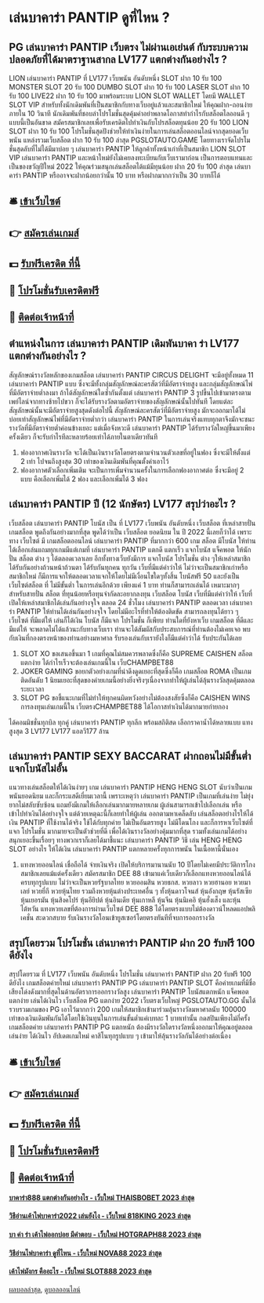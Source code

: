 # เล่นบาคาร่า PANTIP ดูที่ไหน ?
## PG เล่นบาคาร่า PANTIP เว็บตรง ไม่ผ่านเอเย่นต์ กับระบบความปลอดภัยที่ได้มาตราฐานสากล LV177 แตกต่างกันอย่างไร ?
LION เล่นบาคาร่า PANTIP ที่ LV177 เว็บพนัน อันดับหนึ่ง SLOT ฝาก 10 รับ 100 MONSTER SLOT 20 รับ 100 DUMBO SLOT ฝาก 10 รับ 100 LASER SLOT ฝาก 10 รับ 100 LIVE22 ฝาก 10 รับ 100 มาพร้อมระบบ LION SLOT WALLET โดยมี WALLET SLOT VIP สำหรับทั้งนักเดิมพันที่เป็นสมาชิกกับทางเว็บอยู่แล้วและสมาชิกใหม่ ให้คุณฝาก-ถอนง่ายภายใน 10 วินาที นักเดิมพันที่ชอบล่าโปรโมชั่นสุดคุ้มค่าอย่าพลาดโอกาสทำกำไรกับสล็อตไลออนดี ๆ แบบนี้เป็นอันขาด สมัครสมาชิกเลยเพื่อรับเครดิตไปทำเงินกับโปรสล็อตทุนน้อย 20 รับ 100
LION SLOT ฝาก 10 รับ 100 โปรโมชั่นสุดปังช่วยให้ทำเงินง่ายในการเล่นสล็อตออนไลน์จากสุดยอดเว็บพนัน แหล่งรวมเว็บสล็อต ฝาก 10 รับ 100 ล่าสุด PGSLOTAUTO.GAME โดยทางเราจัดโปรโมชั่นสุดลับที่ไม่ได้มีมาบ่อย ๆ เล่นบาคาร่า PANTIP ให้ลูกค้าทั้งหน้าเก่าที่เป็นสมาชิก LION SLOT VIP เล่นบาคาร่า PANTIP และหน้าใหม่ยังไม่เคยลงทะเบียนกับเว็บเรามาก่อน เป็นการตอบแทนและเป็นของขวัญปีใหม่ 2022 ให้คุณร่วมสนุกเล่นสล็อตได้แม้มีทุนน้อย ฝาก 20 รับ 100 ล่าสุด เล่นบาคาร่า PANTIP หรืออาจจะฝากน้อยกว่านั้น 10 บาท หรือฝากมากกว่าเป็น 30 บาทก็ได้

## 🛎 [เข้าเว็บไซต์](https://bit.ly/3SdLNi2)
## 👉 [สมัครเล่นเกมส์](https://bit.ly/3SdLNi2)
## 💵 [รับฟรีเครดิต ที่นี้](https://bit.ly/3dyRKHj)
## 👑 [โปรโมชั่นรับเครดิตฟรี](https://bit.ly/3dyRKHj)
## 📱 [ติดต่อเจ้าหน้าที่](https://bit.ly/3dyRKHj)

## ตำแหน่งในการ เล่นบาคาร่า PANTIP เดิมพันบาคา ร่า LV177 แตกต่างกันอย่างไร ?
สัญลักษณ์รางวัลหลักของเกมสล็อต เล่นบาคาร่า PANTIP CIRCUS DELIGHT จะมีอยู่ทั้งหมด 11 เล่นบาคาร่า PANTIP แบบ ซึ่งจะมีทั้งกลุ่มสัญลักษณ์ละครสัตว์ที่มีอัตราจ่ายสูง และกลุ่มสัญลักษณ์ไพ่ที่มีอัตราจ่ายต่ำลงมา ถ้าได้สัญลักษณ์ใดซ้ำกันตั้งแต่ เล่นบาคาร่า PANTIP 3 รูปขึ้นไปเข้ามาตรงตามเพย์ไลน์จากทางซ้ายไปขวา ก็จะได้รับรางวัลตามอัตราจ่ายของสัญลักษณ์นั้นไปทันที โดยแต่ละสัญลักษณ์นั้นจะมีอัตราจ่ายสูงสุดดังต่อไปนี้
สัญลักษณ์ละครสัตว์ที่มีอัตราจ่ายสูง มักจะออกมาได้ไม่บ่อยเท่าสัญลักษณ์ไพ่ที่มีอัตราจ่ายต่ำกว่า เล่นบาคาร่า PANTIP ในการเล่นจริงแทบทุกตาจึงมักจะชนะรางวัลที่มีอัตราจ่ายต่ำค่อนข้างเยอะ แต่เมื่อจังหวะดี เล่นบาคาร่า PANTIP ได้รับรางวัลใหญ่ขึ้นมาเพียงครั้งเดียว ก็จะรับกำไรทีละหลายร้อยเท่าได้ภายในตาเดียวทันที
1. ฟองอากาศเงินรางวัล จะได้เป็นเงินรางวัลโดยตรงตามจำนวนตัวเลขที่อยู่ในฟอง ซึ่งจะมีให้ตั้งแต่ 2 เท่า ไปจนถึงสูงสุด 30 เท่าของเงินเดิมพันที่คุณตั้งค่าเอาไว้
2. ฟองอากาศตัวเลือกเพิ่มเติม จะเป็นการเพิ่มจำนวนครั้งในการเลือกฟองอากาศต่อ ซึ่งจะมีอยู่ 2 แบบ คือเลือกเพิ่มได้ 2 ฟอง และเลือกเพิ่มได้ 3 ฟอง

## เล่นบาคาร่า PANTIP ปี (12 นักษัตร) LV177 สรุปว่าอะไร ?
เว็บสล็อต เล่นบาคาร่า PANTIP โบนัส เป็น ที่ LV177 เว็บพนัน อันดับหนึ่ง เว็บสล็อต ที่เหล่าสายปั่น เกมสล็อต พูดถึงกันอย่างมากที่สุด พูดได้ว่าเป็น เว็บสล็อต ยอดนิยม ใน ปี 2022 นี้เลยก็ว่าได้ เพราะทาง เว็บไซต์ มี เกมสล็อตออนไลน์ เล่นบาคาร่า PANTIP ที่มากกว่า 600 เกม สล็อต มีโบนัส ให้ท่านได้เลือกเล่นแถมทุกเกมมีแต่เกมที่ เล่นบาคาร่า PANTIP แตกดี แตกเร็ว แจกโบนัส แจ็คพอต ให้นักปั่น สล็อต ต่าง ๆ ได้ตลอดเวลาเลย อีกทั้งทางเว็บยังมีการ แจกโบนัส โปรโมชั่น ต่าง ๆให้เหล่าสมาชิกได้รับกันอย่างถ้วนหน้าถ้วนตา ได้รับกันทุกคน ทุกวัน เว็บที่มีแต่คำว่าให้ ไม่ว่าจะเป็นสมาชิกเก่าหรือสมาชิกใหม่ ก็มีการแจกให้ตลอดเวลาแจกให้โดยไม่มีเงื่อนไขใดๆทั้งสิ้น โบนัสฟรี 50 และยังเป็น เว็บไซต์สล็อต ที่ ไม่มีขั้นต่ำ ในการเล่นอีกด้วย เพียงแค่ 1 บาท ท่านก็สามารถเล่นได้ เหมาะมากๆสำหรับสายปั่น สล็อต ที่ทุนน้อยหรือทุนจำกัดละอยากลงทุน เว็บสล็อต โบนัส เว็บที่มีแต่คำว่าให้ เว็บที่เปิดให้เหล่าสมาชิกได้เล่นกันอย่างจุใจ ตลอด 24 ชั่วโมง เล่นบาคาร่า PANTIP ตลอดเวลา เล่นบาคาร่า PANTIP ให้ท่านได้เล่นกันอย่างจุใจ โดยไม่มีอะไรที่ทำให้ต้องติดขัด สามารถลงทุนได้ยาว ๆ เว็บไซต์ ที่มีแต่ให้ เล่นก็ได้เงิน โบนัส ก็มีแจก โปรโมชั่น ก็เพียบ ท่านใดที่ยังหาเว็บ เกมสล็อต ที่ดีและมีแต่ให้ จะพลาดไม่ได้แล้วนะกับทางเว็บเรา ท่านจะได้สัมผัสกับประสบการณ์ที่ท่านต้องไม่เคยเจอ พบกับเงินที่กองตรงหน้าของท่านอย่างมหาศาล รับรองเล่นกับเรายังไงก็มีแต่คำว่าได้ รับประกันได้เลย
1. SLOT XO ขอเสนอขึ้นมา 1 เกมที่คุณไม่สมควรพลาดซึ่งก็คือ SUPREME CAISHEN สล็อตแตกง่าย ได้กำไรเร็วจะต้องเล่นเกมนี้ใน เว็บCHAMPBET88
2. JOKER GAMING ขอยกตัวอย่างเกมที่น่าดึงดูดเยอะที่สุดซึ่งก็คือ เกมสล็อต ROMA เป็นเกมติดอันดับ 1 นิยมเยอะที่สุดของค่ายเกมนี้อย่างยิ่งจริงๆเนื่องจากทำให้ผู้เล่นได้ลุ้นรางวัลสุดคุ้มตลอดระยะเวลา
3. SLOT PG ขอชี้แนะเกมที่ไม่ทำให้ทุกคนผิดหวังอย่างไม่ต้องสงสัยซึ่งก็คือ CAISHEN WINS การลงทุนเล่นเกมนี้ใน เว็บตรงCHAMPBET88 ได้โอกาสทำเงินได้มากมายก่ายกอง

ได้คอมมิชชั่นทุกบิล
ทุกคู่ เล่นบาคาร่า PANTIP ทุกลีก พร้อมสถิติสด
เลือกราคาน้ำได้หลายแบบ
แทงสูงสุด 3 LV177 LV177 แอลวี177 ล้าน

## เล่นบาคาร่า PANTIP SEXY BACCARAT ฝากถอนไม่มีขั้นต่ำ แจกโบนัสไม่อั้น
แนวทางเล่นสล็อตให้ได้เงินง่ายๆ
เกม เล่นบาคาร่า PANTIP HENG HENG SLOT นับว่าเป็นเกมพนันยอดนิยม และก็กระแสดีเยี่ยมเวลานี้ เพราะเหตุว่า เล่นบาคาร่า PANTIP เป็นเกมที่เล่นง่าย ไม่ยุ่งยากไม่สลับซับซ้อน แถมยังมีเกมให้เลือกเล่นมากมายหลายเกม ผู้เล่นสามารถเข้าไปเลือกเล่น หรือ เข้าไปทำเงินได้อย่างจุใจ แต่ด้วยเหตุฉะนี้ก็เลยทำให้ผู้เล่น ออกตามหาเคล็ดลับ เล่นสล็อตอย่างไรให้ได้เงิน PANTIP ที่ใช้งานได้จริง ใช้ได้กับทุกค่าย ไม่เป็นอันตรายสูง ไม่มีโดนโกง และก็การหาเว็บไซต์ที่แจก โปรโมชั่น มากมายจะเป็นตัวช่วยที่ดี เพื่อได้เงินรางวัลอย่างคุ้มมากที่สุด รวมทั้งเล่นเกมได้อย่างสนุกเยอะขึ้นเรื่อยๆ ทางพวกเราก็เลยได้มาชี้แนะ เล่นบาคาร่า PANTIP วิธี เล่น HENG HENG SLOT อย่างไร ให้ได้เงิน เล่นบาคาร่า PANTIP แตกหลายครั้งทุกการพนัน ในเนื้อหานี้นั่นเอง
1. แทงหวยออนไลน์ เชื่อถือได้ จ่ายเงินจริง เปิดให้บริการมานานนับ 10 ปีโดยไม่เคยมีประวัติการโกงสมาชิกเลยแม้แต่ครั้งเดียว สมัครสมาชิก DEE 88 เข้ามาแค่เว็บเดียวก็เลือกแทงหวยออนไลน์ได้ครบทุกรูปแบบ ไม่ว่าจะเป็นหวยรัฐบาลไทย หวยออมสิน หวยธกส. หวยลาว หวยฮานอย หวยมาเลย์ หวยยี่กี หวยหุ้นไทย รวมถึงหวยหุ้นต่างประเทศอื่น ๆ ทั้งหุ้นดาวโจนส์ หุ้นอังกฤษ หุ้นรัสเซีย หุ้นเยอรมัน หุ้นสิงคโปร์ หุ้นอียิปต์ หุ้นอินเดีย หุ้นเกาหลี หุ้นจีน หุ้นนิเคอิ หุ้นฮั่งเส็ง และหุ้นไต้หวัน แทงหวยเลขที่ต้องการผ่านเว็บไซต์ DEE 888 ได้โดยตรงแบบไม่ต้องดาวน์โหลดแอปพลิเคชั่น สะดวกสบาย รับเงินรางวัลโอนเข้ายูสเซอร์โดยตรงทันทีที่จบการออกรางวัล

## สรุปโดยรวม โปรโมชั่น เล่นบาคาร่า PANTIP ฝาก 20 รับฟรี 100 ดียังไง
สรุปโดยรวม ที่ LV177 เว็บพนัน อันดับหนึ่ง โปรโมชั่น เล่นบาคาร่า PANTIP ฝาก 20 รับฟรี 100 ดียังไง เกมสล็อตค่ายใหม่ เล่นบาคาร่า PANTIP PG เล่นบาคาร่า PANTIP SLOT คือค่ายเกมที่มีชื่อเสียงโด่งดังมากที่สุดในด้านอัตราการออกรางวัลสูง เล่นบาคาร่า PANTIP โบนัสแตกหนัก แจ็คพอตแตกง่าย เล่นได้เงินไว เว็บสล็อต PG แตกง่าย 2022 เว็บตรงเว็บใหญ่ PGSLOTAUTO.GG นั้นได้รวบรวมเกมของ PG เอาไว้มากกว่า 200 เกมให้สมาชิกเข้ามาร่วมลุ้นรางวัลมหาศาลนับ 100000 เท่าของเงินเดิมพันกันได้โดยใช้เงินทุนในการเล่นขั้นต่ำแค่เบทละ 1 บาทเท่านั้น กดสปินเพียงไม่กี่ครั้ง เกมสล็อตค่าย เล่นบาคาร่า PANTIP PG แตกหนัก ต้องมีรางวัลใดรางวัลหนึ่งออกมาให้คุณอยู่ตลอด เล่นง่าย ได้เงินไว อัปเดตเกมใหม่ คาสิโนทุกรูปแบบ ๆ เข้ามาให้ลุ้นรางวัลกันได้อย่างต่อเนื่อง

## 🛎 [เข้าเว็บไซต์](https://bit.ly/3SdLNi2)
## 👉 [สมัครเล่นเกมส์](https://bit.ly/3SdLNi2)
## 💵 [รับฟรีเครดิต ที่นี้](https://bit.ly/3dyRKHj)
## 👑 [โปรโมชั่นรับเครดิตฟรี](https://bit.ly/3dyRKHj)
## 📱 [ติดต่อเจ้าหน้าที่](https://bit.ly/3dyRKHj)

#### [บาคาร่า888 แตกต่างกันอย่างไร - เว็บใหม่ THAISBOBET 2023 ล่าสุด](https://atom.io/themes/บาคาร่า888%20แตกต่างกันอย่างไร%20-%20เว็บใหม่%20thaisbobet%202023%20ล่าสุด)
#### [วิธีอ่านเค้าไพ่บาคาร่า2022 เล่นยังไง - เว็บใหม่ 818KING 2023 ล่าสุด](https://atom.io/themes/วิธีอ่านเค้าไพ่บาคาร่า2022%20เล่นยังไง%20-%20เว็บใหม่%20818king%202023%20ล่าสุด)
#### [บา ค่า ร่า เค้าไพ่ออกบ่อย มีคำตอบ - เว็บใหม่ HOTGRAPH88 2023 ล่าสุด](https://atom.io/themes/บา%20ค่า%20ร่า%20เค้าไพ่ออกบ่อย%20มีคำตอบ%20-%20เว็บใหม่%20hotgraph88%202023%20ล่าสุด)
#### [วิธีอ่านไพ่บาคาร่า ดูที่ไหน - เว็บใหม่ NOVA88 2023 ล่าสุด](https://atom.io/themes/วิธีอ่านไพ่บาคาร่า%20ดูที่ไหน%20-%20เว็บใหม่%20nova88%202023%20ล่าสุด)
#### [เค้าไพ่มังกร คืออะไร - เว็บใหม่ SLOT888 2023 ล่าสุด](https://atom.io/themes/เค้าไพ่มังกร%20คืออะไร%20-%20เว็บใหม่%20slot888%202023%20ล่าสุด)

[ผลบอลล่าสุด](https://siamsport.tv "ผลบอลล่าสุด"), [ดูบอลออนไลน์](https://siamsport.tv/ดูบอลสด "ดูบอลออนไลน์")